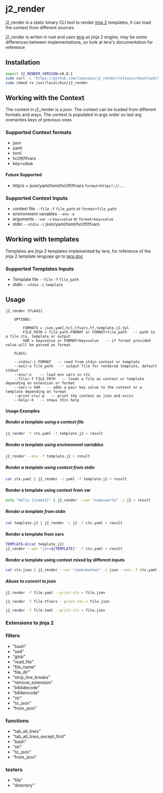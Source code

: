 # j2_render

j2_render is a static binary CLI tool to render [jinja 2]() templates, it can load the context from different sources.

j2_render is writen in rust and uses [tera]() as jinja 2 engine,
may be some differences between implementations, so look at tera's documentation for reference

## Installation

```bash 
export J2_RENDER_VERSION=v0.0.1 
sudo curl -L "https://github.com/lumasepa/j2_render/releases/download/${J2_RENDER_VERSION}/j2_render_$(uname | tr '[:upper:]' '[:lower:]')_amd64" -o /usr/local/bin/j2_render
sudo chmod +x /usr/local/bin/j2_render
```

## Working with the Context

The context in j2_render is a json.
The context can be loaded from different formats and ways.
The context is populated in args order so last arg overwrites keys of previous ones

### Supported Context formats

* json
* yaml
* toml
* hcl/tf/tfvars
* key=value

#### Future Supported
* http/s + json/yaml/toml/hcl/tf/tfvars `format+https?://...`

### Supported Context Inputs

* context file `--file` `-f` `file_path` or `format+file_path`
* environment variables `--env` `-e`
* arguments `--var` `-v` `key=value` or `format+key=value`
* stdin `--stdin` `-i` json/yaml/toml/hcl/tf/tfvars

## Working with templates
Templates are jinja 2 templates implemented by tera, for reference of the jinja 2 template lenguaje go to [tera doc]()

### Supported Templates Inputs

* Template file `--file` `-f` `file_path` 
* stdin `--stdin` `-i` `template`

## Usage

```
j2_render [FLAGS]

    OPTIONS:

        FORMATS = json,yaml,hcl,tfvars,tf,template,j2,tpl
        FILE_PATH = file_path.FORMAT or FORMAT+file_path   -- path to a file ctx, template or output
        VAR = key=value or FORMAT+key=value   -- if format provided value will be parsed as format

    FLAGS:

    --stdin/-i FORMAT   -- read from stdin context or template
    --out/-o file_path   -- output file for rendered template, default stdout
    --env/-e    -- load env vars in ctx
    --file/-f FILE_PATH   -- loads a file as context or template depending on extension or format
    --var/-v VAR   -- adds a pair key value to the context or a template depending on format
    --print-ctx/-p   -- print the context as json and exits
    --help/-h   -- shows this help
```

#### Usage Examples

##### Render a template using a context file

```bash
j2_render -f ctx.yaml -f template.j2 > result
```

##### Render a template using environment variables

```bash
j2_render --env -f template.j2 > result
```

##### Render a template using context from stdin

```bash
cat ctx.yaml | j2_render -i yaml -f template.j2 > result
```

#### Render a template using context from var

```bash
echo "Hello {{name}}" | j2_render --var "name=world" -i j2 > result
```

##### Render a template from stdin 

```bash
cat template.j2 | j2_render -i j2 -f ctx.yaml > result
```

#### Render a template from vars

```bash
TEMPLATE=$(cat template.j2)
j2_render --var "j2+=${TEMPLATE}" -f ctx.yaml > result
```

#### Render a template using context mixed by different inputs

```bash
cat ctx.json | j2_render --var "name=batman" -i json --env -f ctx.yaml --var "json+list=[1,2,3]" -f template.j2 > result
```

##### Abuse to convert to json

```bash
j2_render -f file.yaml --print-ctx > file.json
```

```bash
j2_render -f file.tfvars --print-ctx > file.json
```

```bash
j2_render -f file.toml --print-ctx > file.json
```

### Extensions to jinja 2

### filters

* "bash"
* "sed"
* "glob"
* "read_file"
* "file_name"
* "file_dir"
* "strip_line_breaks"
* "remove_extension"
* "b64decode"
* "b64encode"
* "str"
* "to_json"
* "from_json"

### functions

* "tab_all_lines"
* "tab_all_lines_except_first"
* "bash"
* "str"
* "to_json"
* "from_json"

### testers

* "file"
* "directory"




